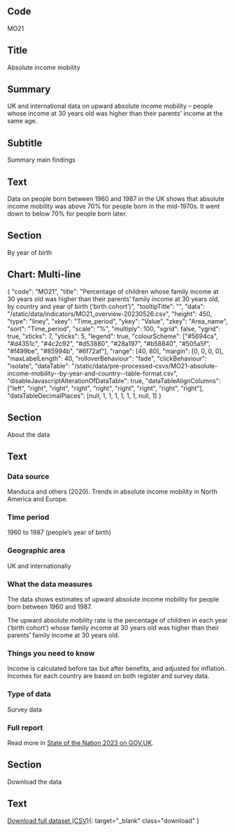 ## Code
MO21

## Title
Absolute income mobility

## Summary
UK and international data on upward absolute income mobility – people whose income at 30 years old was higher than
their parents’ income at the same age.

## Subtitle
Summary main findings

## Text
Data on people born between 1960 and 1987 in the UK shows that absolute income mobility was above 70% for people
born in the mid-1970s. It went down to below 70% for people born later.

## Section
By year of birth

## Chart: Multi-line
{
    "code": "MO21",
    "title": "Percentage of children whose family income at 30 years old was higher than their parents’ family income at 30 years old, by country and year of birth (‘birth cohort’)",
    "tooltipTitle": "",
    "data": "/static/data/indicators/MO21_overview-20230526.csv",
    "height": 450,
    "type": "liney",
    "xkey": "Time_period",
    "ykey": "Value",
    "zkey": "Area_name",
    "sort": "Time_period",
    "scale": "%",
    "multiply": 100,
    "xgrid": false,
    "ygrid": true,
    "xticks": 7,
    "yticks": 5,
    "legend": true,
    "colourScheme": ["#5694ca", "#d4351c", "#4c2c92", "#d53880", "#28a197", "#b58840", "#505a5f", "#f499be", "#85994b", "#6f72af"],
    "range": [40, 80],
    "margin": [0, 0, 0, 0],
    "maxLabelLength": 40,
    "rolloverBehaviour": "fade",
    "clickBehaviour": "isolate",
    "dataTable": "/static/data/pre-processed-csvs/MO21-absolute-income-mobility--by-year-and-country--table-format.csv",
    "disableJavascriptAlterationOfDataTable": true,
    "dataTableAlignColumns": ["left", "right", "right", "right", "right", "right", "right", "right", "right"],
    "dataTableDecimalPlaces": [null, 1, 1, 1, 1, 1, 1, null, 1]
}

## Section
About the data

## Text
### Data source
Manduca and others (2020). Trends in absolute income mobility in North America and Europe.

### Time period
1960 to 1987 (people’s year of birth)

### Geographic area
UK and internationally

### What the data measures
The data shows estimates of upward absolute income mobility for people born between 1960 and 1987.

The upward absolute mobility rate is the percentage of children in each year (‘birth cohort’) whose family income
at 30 years old was higher than their parents’ family income at 30 years old.

### Things you need to know
Income is calculated before tax but after benefits, and adjusted for inflation. Incomes for each country are based
on both register and survey data.

### Type of data
Survey data

### Full report
Read more in [State of the Nation 2023 on GOV.UK](https://www.gov.uk/government/publications/state-of-the-nation-2023-people-and-places).

## Section
Download the data

## Text
[Download full dataset (CSV)](/static/data/full-datasets/MO21-absolute-income-mobility--full-dataset.csv){: target="_blank" class="download" }
